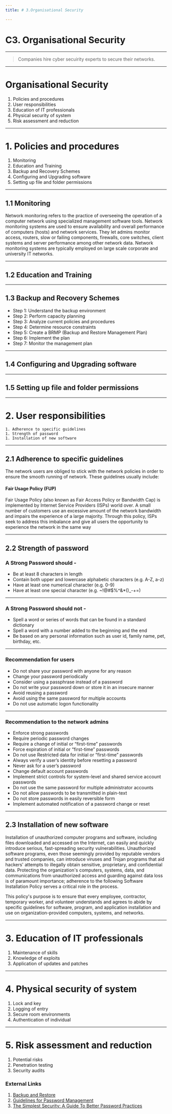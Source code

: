 ```yaml
---
title: # 3.Organisational Security

---
```


<!-- footer: *Networked Systems Security*
slidenumbers: true
autoscale: true
build-lists: true -->

# C3. Organisational Security 

---
> Companies hire cyber secuirity experts to secure their networks.

---
# Organisational Security 
1. Policies and procedures
1. User responsibilities
1. Education of IT professionals
1. Physical security of system
1. Risk assessment and reduction

---
# 1. Policies and procedures
1. Monitoring
1. Education and Training
1. Backup and Recovery Schemes
1. Configuring and Upgrading software
1. Setting up file and folder permissions
	
---
## 1.1 Monitoring

Network monitoring refers to the practice of overseeing the operation of a computer network using specialized management software tools. Network monitoring systems are used to ensure availability and overall performance of computers (hosts) and network services. They let admins monitor access, routers, slow or failing components, firewalls, core switches, client systems and server performance among other network data. Network monitoring systems are typically employed on large scale corporate and university IT networks.

---
## 1.2 Education and Training

---
## 1.3 Backup and Recovery Schemes

- Step 1: Understand the backup environment
- Step 2: Perform capacity planning
- Step 3: Analyze current policies and procedures
- Step 4: Determine resource constraints
- Step 5: Create a BRMP (Backup and Restore Management Plan)
- Step 6: Implement the plan
- Step 7: Monitor the management plan

---
## 1.4 Configuring and Upgrading software

---
## 1.5 Setting up file and folder permissions

---
# 2. User responsibilities
    1. Adherence to specific guidelines
    1. Strength of password
    1. Installation of new software

---
## 2.1 Adherence to specific guidelines

The network users are obliged to stick with the network policies in order to ensure the smooth running of network. These guidelines usually include:

#### Fair Usage Policy (FUP)

Fair Usage Policy (also known as Fair Access Policy or Bandwidth Cap) is implemented by Internet Service Providers (ISPs) world over. A small number of customers use an excessive amount of the network bandwidth and impairs the experience of a large majority. Through this policy, ISPs seek to address this imbalance and give all users the opportunity to experience the network in the same way

---
## 2.2 Strength of password

### A Strong Password should -

* Be at least 8 characters in length
* Contain both upper and lowercase alphabetic characters (e.g. A-Z, a-z)
* Have at least one numerical character (e.g. 0-9)
* Have at least one special character (e.g. ~!@#$%^&*()_-+=)

---
### A Strong Password should not -

* Spell a word or series of words that can be found in a standard dictionary
* Spell a word with a number added to the beginning and the end
* Be based on any personal information such as user id, family name, pet, birthday, etc.

---
### Recommendation for users
* Do not share your password with anyone for any reason
* Change your password periodically
* Consider using a passphrase instead of a password
* Do not write your password down or store it in an insecure manner
* Avoid reusing a password
* Avoid using the same password for multiple accounts 
* Do not use automatic logon functionality

---
### Recommendation to the network admins
* Enforce strong passwords
* Require periodic password changes
* Require a change of initial or “first-time” passwords
* Force expiration of initial or “first-time” passwords
* Do not use Restricted data for initial or “first-time” passwords
* Always verify a user’s identity before resetting a password
* Never ask for a user’s password
* Change default account passwords
* Implement strict controls for system-level and shared service account passwords
* Do not use the same password for multiple administrator accounts
* Do not allow passwords to be transmitted in plain-text
* Do not store passwords in easily reversible form
* Implement automated notification of a password change or reset

---
## 2.3 Installation of new software

Installation of unauthorized computer programs and software, including files downloaded and accessed on the Internet, can easily and quickly introduce serious, fast-spreading security vulnerabilities. Unauthorized software programs, even those seemingly provided by reputable vendors and trusted companies, can introduce viruses and Trojan programs that aid hackers' attempts to illegally obtain sensitive, proprietary, and confidential data. Protecting the organization's computers, systems, data, and communications from unauthorized access and guarding against data loss is of paramount importance; adherence to the following Software Installation Policy serves a critical role in the process.

This policy's purpose is to ensure that every employee, contractor, temporary worker, and volunteer understands and agrees to abide by specific guidelines for software, program, and application installation and use on organization-provided computers, systems, and networks.

---
# 3. Education of IT professionals
1. Maintenance of skills
1. Knowledge of exploits
1. Application of updates and patches

---
# 4. Physical security of system
1. Lock and key
1. Logging of entry
1. Secure room environments
1. Authentication of individual

---
# 5. Risk assessment and reduction
1. Potential risks
1. Penetration testing
1. Security audits

### External Links
1. [Backup and Restore](http://searchdatabackup.techtarget.com/magazineContent/Seven-steps-to-backup-and-restores)
2. [Guidelines for Password Management](https://www.cmu.edu/iso/governance/guidelines/password-management.html)
3. [The Simplest Security: A Guide To Better Password Practices](https://www.symantec.com/connect/articles/simplest-security-guide-better-password-practices)